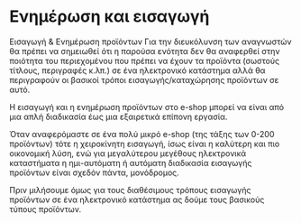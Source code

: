 # Ενημέρωση και εισαγωγή
Εισαγωγή & Ενημέρωση προϊόντων
Για την διευκόλυνση των αναγνωστών θα πρέπει να σημειωθεί ότι η παρούσα ενότητα δεν θα αναφερθεί στην ποιότητα του περιεχομένου που πρέπει να έχουν τα προϊόντα (σωστούς τίτλους, περιγραφές κ.λπ.) σε ένα ηλεκτρονικό κατάστημα αλλά θα περιγραφούν οι βασικοί τρόποι εισαγωγής/καταχώρησης προϊόντων σε αυτό.

Η εισαγωγή και η ενημέρωση προϊόντων στο e-shop μπορεί να είναι από μια απλή διαδικασία έως μια εξαιρετικά επίπονη εργασία. 

Όταν αναφερόμαστε σε ένα πολύ μικρό e-shop (της τάξης των 0-200 προϊόντων) τότε η χειροκίνητη εισαγωγή, ίσως είναι η καλύτερη και πιο οικονομική λύση, ενώ για μεγαλύτερου μεγέθους ηλεκτρονικά καταστήματα η ημι-αυτόματη ή αυτόματη διαδικασία εισαγωγής προϊόντων είναι σχεδόν πάντα, μονόδρομος.

Πριν μιλήσουμε όμως για τους διαθέσιμους τρόπους εισαγωγής προϊόντων σε ένα ηλεκτρονικό κατάστημα ας δούμε τους βασικούς τύπους προϊόντων.
